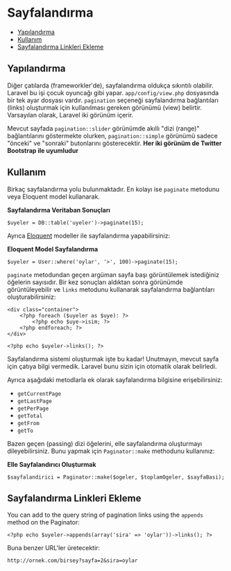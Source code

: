 # Sayfalandırma

- [Yapılandırma](#yapilandirma)
- [Kullanım](#usage)
- [Sayfalandırma Linkleri Ekleme](#appending-to-pagination-links)

<a name="yapilandirma"></a>
## Yapılandırma

Diğer çatılarda (frameworkler'de), sayfalandırma oldukça sıkıntılı olabilir. Laravel bu işi çocuk oyuncağı gibi yapar. `app/config/view.php` dosyasında bir tek ayar dosyası vardır. `pagination` seçeneği sayfalandırma bağlantıları (links) oluşturmak için kullanılması gereken görünümü (view) belirtir. Varsayılan olarak, Laravel iki görünüm içerir.

Mevcut sayfada `pagination::slider` görünümde akıllı "dizi (range)" bağlantılarını göstermekte olurken, `pagination::simple` görünümü sadece "önceki" ve "sonraki" butonlarını gösterecektir. **Her iki görünüm de Twitter Bootstrap ile uyumludur**

<a name="usage"></a>
## Kullanım

Birkaç sayfalandırma yolu bulunmaktadır. En kolayı ise `paginate` metodunu veya Eloquent model kullanarak.

**Sayfalandırma Veritaban Sonuçları**

	$uyeler = DB::table('uyeler')->paginate(15);

Ayrıca [Eloquent](/docs/eloquent) modeller ile sayfalandırma yapabilirsiniz:

**Eloquent Model Sayfalandırma**

	$uyeler = User::where('oylar', '>', 100)->paginate(15);

`paginate` metodundan geçen argüman sayfa başı görüntülemek istediğiniz öğelerin sayısıdır. Bir kez sonuçları aldıktan sonra görünümde görüntüleyebilir ve `links` metodunu kullanarak sayfalandırma bağlantıları oluşturabilirsiniz:

	<div class="container">
		<?php foreach ($uyeler as $uye): ?>
			<?php echo $uye->isim; ?>
		<?php endforeach; ?>
	</div>

	<?php echo $uyeler->links(); ?>

Sayfalandırma sistemi oluşturmak işte bu kadar! Unutmayın, mevcut sayfa için çatıya bilgi vermedik. Laravel bunu sizin için otomatik olarak belirledi.

Ayrıca aşağıdaki metodlarla ek olarak sayfalandırma bilgisine erişebilirsiniz:

- `getCurrentPage`
- `getLastPage`
- `getPerPage`
- `getTotal`
- `getFrom`
- `getTo`

Bazen geçen (passing) dizi öğelerini, elle sayfalandırma oluşturmayı dileyebilirsiniz. Bunu yapmak için `Paginator::make` methodunu kullanınız:

**Elle Sayfalandırıcı Oluşturmak**

	$sayfalandirici = Paginator::make($ogeler, $toplamOgeler, $sayfaBasi);

<a name="appending-to-pagination-links"></a>
## Sayfalandırma Linkleri Ekleme

You can add to the query string of pagination links using the `appends` method on the Paginator:

	<?php echo $uyeler->appends(array('sira' => 'oylar'))->links(); ?>

Buna benzer URL'ler üretecektir:

	http://ornek.com/birsey?sayfa=2&sira=oylar
